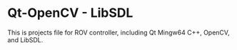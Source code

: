 # Qt-OpenCV - LibSDL
This is projects file for ROV controller, including Qt Mingw64 C++, OpenCV, and LibSDL.
